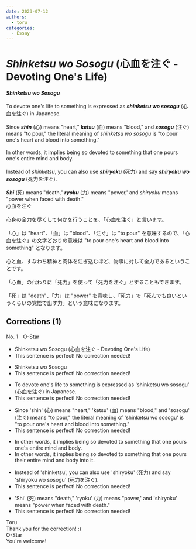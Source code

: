 ```yaml
---
date: 2023-07-12
authors:
  - toru
categories:
  - Essay
---
```


<h1 id="subject_show"><strong><em>Shinketsu wo Sosogu</strong></em> (心血を注ぐ - Devoting One's Life)</h1>
<div class="date" hidden>Jul 12, 2023 22:05</div>
<div id="post"><div id="body_show_ori">
<strong><em>Shinketsu wo Sosogu</strong></em><br/><br/>To devote one's life to something is expressed as <strong><em>shinketsu wo sosogu</em></strong> (心血を注ぐ) in Japanese.<br/><br/>Since <strong><em>shin</em></strong> (心) means "heart," <strong><em>ketsu</em></strong> (血) means "blood," and <strong><em>sosogu</em></strong> (注ぐ) means "to pour," the literal meaning of <em>shinketsu wo sosogu</em> is "to pour one's heart and blood into something."<br/><br/>In other words, it implies being so devoted to something that one pours one's entire mind and body.<br/><br/>Instead of <em>shinketsu</em>, you can also use <strong><em>shiryoku</em></strong> (死力) and say <strong><em>shiryoku wo sosogu</em></strong> (死力を注ぐ).<br/><br/><strong><em>Shi</em></strong> (死) means "death," <strong><em>ryoku</em></strong> (力) means "power,' and <em>shiryoku</em> means "power when faced with death."
</div></div>

<!-- more -->

<div id="post_ja"><div id="body_show_mo">
心血を注ぐ<br/><br/>心身の全力を尽くして何かを行うことを、「心血を注ぐ」と言います。<br/><br/>「心」は "heart"、「血」は "blood"、「注ぐ」は "to pour" を意味するので、「心血を注ぐ」の文字どおりの意味は "to pour one's heart and blood into something" となります。<br/><br/>心と血、すなわち精神と肉体を注ぎ込むほど、物事に対して全力であるということです。<br/><br/>「心血」の代わりに「死力」を使って「死力を注ぐ」とすることもできます。<br/><br/>「死」は "death"、「力」は "power" を意味し、「死力」で「死んでも良いというくらいの覚悟で出す力」という意味になります。
</div></div>

## Corrections (1)
<div id="block"><div class="first_name"> No. 1　<span class="just_name">O-Star</span></div><div id="block2">
<ul class="correction_field">
<li class="incorrect">Shinketsu wo Sosogu (心血を注ぐ - Devoting One's Life)</li>
<li class="corrected perfect">This sentence is perfect! No correction needed!</li>
</ul>
<ul class="correction_field">
<li class="incorrect">Shinketsu wo Sosogu</li>
<li class="corrected perfect">This sentence is perfect! No correction needed!</li>
</ul>
<ul class="correction_field">
<li class="incorrect">To devote one's life to something is expressed as 'shinketsu wo sosogu' (心血を注ぐ) in Japanese.</li>
<li class="corrected perfect">This sentence is perfect! No correction needed!</li>
</ul>
<ul class="correction_field">
<li class="incorrect">Since 'shin' (心) means "heart," 'ketsu' (血) means "blood," and 'sosogu' (注ぐ) means "to pour," the literal meaning of 'shinketsu wo sosogu' is "to pour one's heart and blood into something."</li>
<li class="corrected perfect">This sentence is perfect! No correction needed!</li>
</ul>
<ul class="correction_field">
<li class="incorrect">In other words, it implies being so devoted to something that one pours one's entire mind and body.</li>
<li class="corrected correct">
In other words, it implies being so devoted to something that one pours <span class="f_bold">their </span>entire mind and body<span class="f_bold"> into it.</span>
</li>
</ul>
<ul class="correction_field">
<li class="incorrect">Instead of 'shinketsu', you can also use 'shiryoku' (死力) and say 'shiryoku wo sosogu' (死力を注ぐ).</li>
<li class="corrected perfect">This sentence is perfect! No correction needed!</li>
</ul>
<ul class="correction_field">
<li class="incorrect">'Shi' (死) means "death," 'ryoku' (力) means "power,' and 'shiryoku' means "power when faced with death."</li>
<li class="corrected perfect">This sentence is perfect! No correction needed!</li>
</ul>
</div><div class="name"><span class="just_name">Toru</span><br>
Thank you for the correction! :)
</div>
<div class="name"><span class="just_name">O-Star</span><br>
You're welcome!
</div>
</div>
